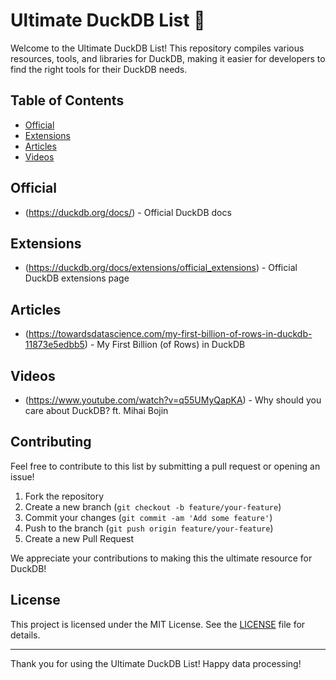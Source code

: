 # Ultimate DuckDB List 🦆

Welcome to the Ultimate DuckDB List! This repository compiles various resources, tools, and libraries for DuckDB, making it easier for developers to find the right tools for their DuckDB needs.

## Table of Contents

- [Official](#official)
- [Extensions](#extensions)
- [Articles](#articles)
- [Videos](#videos)

## Official

- (https://duckdb.org/docs/) - Official DuckDB docs

## Extensions
- (https://duckdb.org/docs/extensions/official_extensions) - Official DuckDB extensions page

## Articles

- (https://towardsdatascience.com/my-first-billion-of-rows-in-duckdb-11873e5edbb5) - My First Billion (of Rows) in DuckDB

## Videos

- (https://www.youtube.com/watch?v=q55UMyQapKA) - Why should you care about DuckDB? ft. Mihai Bojin

## Contributing

Feel free to contribute to this list by submitting a pull request or opening an issue!

1. Fork the repository
2. Create a new branch (`git checkout -b feature/your-feature`)
3. Commit your changes (`git commit -am 'Add some feature'`)
4. Push to the branch (`git push origin feature/your-feature`)
5. Create a new Pull Request

We appreciate your contributions to making this the ultimate resource for DuckDB!

## License

This project is licensed under the MIT License. See the [LICENSE](LICENSE) file for details.

---

Thank you for using the Ultimate DuckDB List! Happy data processing!
